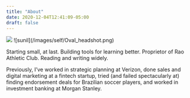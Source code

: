 ```yaml
---
title: "About"
date: 2020-12-04T12:41:09-05:00
draft: false
---
```

<img src="/images/self/Unchanged_headshot.jpg" />
<!-- <img style="float: left" src="/images/self/Oval_headshot.jpg" /> -->
![sunil](/images/self/Oval_headshot.png)


Starting small, at last. Building tools for learning better. Proprietor of Rao Athletic Club. Reading and writing widely.

Previously, I’ve worked in strategic planning at Verizon, done sales and digital marketing at a fintech startup, tried (and failed spectacularly at) finding endorsement deals for Brazilian soccer players, and worked in investment banking at Morgan Stanley.
